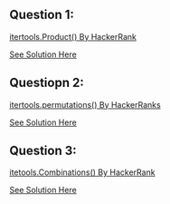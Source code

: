 Question 1:
---------------
[itertools.Product() By HackerRank](https://www.hackerrank.com/challenges/itertools-product/problem)

[See Solution Here](https://github.com/Avi-1996/100DaysCodeChallenge/blob/master/100DayCode/Day44/Ques1.py)

Questiopn 2:
-----------------
[itertools.permutations() By HackerRanks](https://www.hackerrank.com/challenges/itertools-permutations/problem?h_r=next-challenge&h_v=zen)

[See Solution Here](https://github.com/Avi-1996/100DaysCodeChallenge/blob/master/100DayCode/Day44/Ques2.py)

Question 3:
-----------------
[itetools.Combinations() By HackerRank](https://www.hackerrank.com/challenges/itertools-combinations/problem?h_r=next-challenge&h_v=zen&h_r=next-challenge&h_v=zen)

[See Solution Here](https://github.com/Avi-1996/100DaysCodeChallenge/blob/master/100DayCode/Day44/Ques3.py)

